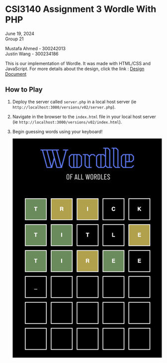 # CSI3140 Assignment 3 Wordle With PHP

June 19, 2024\
Group 21

Mustafa Ahmed - 300242013\
Justin Wang - 300234186

This is our implementation of Wordle. It was made with HTML/CSS and JavaScript. For more details about the design, click the link : [Design Document](/docs/design_system.md)

## How to Play

1. Deploy the server called `server.php` in a local host server (ie `http://localhost:3000/versions/v02/server.php`).

2. Navigate in the browser to the `index.html` file in your local host server (ie `http://localhost:3000/versions/v02/index.html`).

3. Begin guessing words using your keyboard!
   <p align="center">
     <img src="docs/our_wordle.png" alt="our wordle"/>
   </p>
